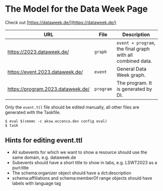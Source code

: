 # The Model for the Data Week Page

Check out [https://dataweek.de/](https://dataweek.de/)

| URL     | File | Description |
|---------|---------------|-------------|
| https://2023.dataweek.de/ | `graph` | `event + program`, the final graph with all combined data. |
| https://event.2023.dataweek.de/ | `event` | General Data Week graph. |
| https://program.2023.dataweek.de/ | `program` | The program. It is generated by DI. |

Only the `event.ttl` file should be edited manually, all other files are generated with the Taskfile.

```
$ eval $(cmemc -c aksw.eccenca.dev config eval)
$ task
```

## Hints for editing event.ttl

* All subevents for which we want to show a resource should use the same domain, e.g. dataweek.de
* Subevents should have a short title to show in tabs, e.g. LSWT2023 as a purl:title
* The schema:organizer object should have a dct:description
* schema:affiliations and schema:memberOf range objects should have labels with language tag
